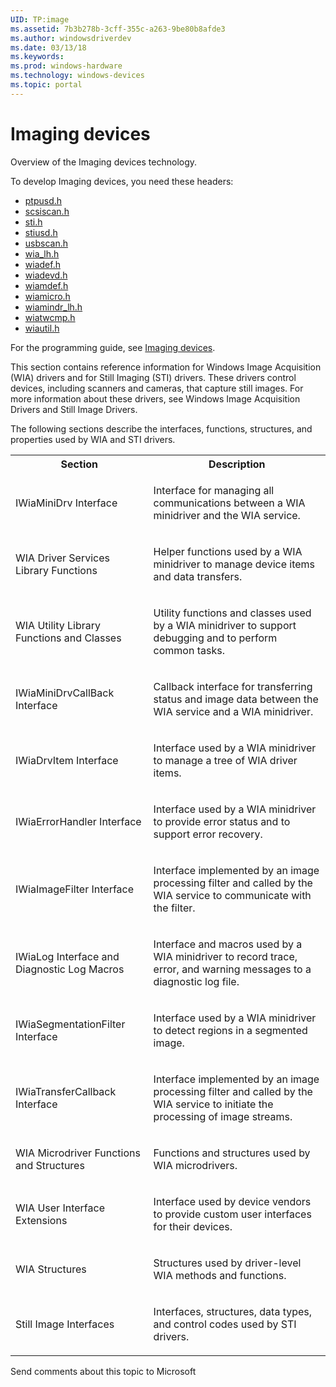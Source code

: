 ```yaml
---
UID: TP:image
ms.assetid: 7b3b278b-3cff-355c-a263-9be80b8afde3
ms.author: windowsdriverdev
ms.date: 03/13/18
ms.keywords: 
ms.prod: windows-hardware
ms.technology: windows-devices
ms.topic: portal
---
```


# Imaging devices


Overview of the Imaging devices technology.

To develop Imaging devices, you need these headers:

 * [ptpusd.h](..\ptpusd\index.md)
 * [scsiscan.h](..\scsiscan\index.md)
 * [sti.h](..\sti\index.md)
 * [stiusd.h](..\stiusd\index.md)
 * [usbscan.h](..\usbscan\index.md)
 * [wia_lh.h](..\wia_lh\index.md)
 * [wiadef.h](..\wiadef\index.md)
 * [wiadevd.h](..\wiadevd\index.md)
 * [wiamdef.h](..\wiamdef\index.md)
 * [wiamicro.h](..\wiamicro\index.md)
 * [wiamindr_lh.h](..\wiamindr_lh\index.md)
 * [wiatwcmp.h](..\wiatwcmp\index.md)
 * [wiautil.h](..\wiautil\index.md)

For the programming guide, see [Imaging devices](https://docs.microsoft.com/en-us/windows-hardware/drivers/image).

This section contains reference information for Windows Image Acquisition (WIA) drivers and for Still Imaging (STI) drivers. These drivers control devices, including scanners and cameras, that capture still images. For more information about these drivers, see Windows Image Acquisition Drivers and Still Image Drivers.

The following sections describe the interfaces, functions, structures, and properties used by WIA and STI drivers.

<table>
<tr>
<th>Section</th>
<th>Description</th>
</tr>
<tr>
<td>
<p>
<mshelp:link tabindex="0" keywords="image.iwiaminidrv_interface">IWiaMiniDrv Interface</mshelp:link>
</p>
</td>
<td>
<p>Interface for managing all communications between a WIA minidriver and the WIA service.</p>
</td>
</tr>
<tr>
<td>
<p>
<mshelp:link tabindex="0" keywords="image.wia_driver_services_library_functions">WIA Driver Services Library Functions</mshelp:link>
</p>
</td>
<td>
<p>Helper functions used by a WIA minidriver to manage device items and data transfers.</p>
</td>
</tr>
<tr>
<td>
<p>
<mshelp:link tabindex="0" keywords="image.wia_utility_library_functions_and_classes">WIA Utility Library Functions and Classes</mshelp:link>
</p>
</td>
<td>
<p>Utility functions and classes used by a WIA minidriver to support debugging and to perform common tasks.</p>
</td>
</tr>
<tr>
<td>
<p>
<mshelp:link tabindex="0" keywords="image.iwiaminidrvcallback_interface">IWiaMiniDrvCallBack Interface</mshelp:link>
</p>
</td>
<td>
<p>Callback interface for transferring status and image data between the WIA service and a WIA minidriver.</p>
</td>
</tr>
<tr>
<td>
<p>
<mshelp:link tabindex="0" keywords="image.iwiadrvitem_interface">IWiaDrvItem Interface</mshelp:link>
</p>
</td>
<td>
<p>Interface used by a WIA minidriver to manage a tree of WIA driver items.</p>
</td>
</tr>
<tr>
<td>
<p>
<mshelp:link tabindex="0" keywords="image.iwiaerrorhandler_interface">IWiaErrorHandler Interface</mshelp:link>
</p>
</td>
<td>
<p>Interface used by a WIA minidriver to provide error status and to support error recovery.</p>
</td>
</tr>
<tr>
<td>
<p>
<mshelp:link tabindex="0" keywords="image.iwiaimagefilter_interface">IWiaImageFilter Interface</mshelp:link>
</p>
</td>
<td>
<p>Interface implemented by an image processing filter and called by the WIA service to communicate with the filter.</p>
</td>
</tr>
<tr>
<td>
<p>
<mshelp:link tabindex="0" keywords="image.iwialog_interface_and_diagnostic_log_macros">IWiaLog Interface and Diagnostic Log Macros</mshelp:link>
</p>
</td>
<td>
<p>Interface and macros used by a WIA minidriver to record trace, error, and warning messages to a diagnostic log file.</p>
</td>
</tr>
<tr>
<td>
<p>
<mshelp:link tabindex="0" keywords="image.iwiasegmentationfilter_interface">IWiaSegmentationFilter Interface</mshelp:link>
</p>
</td>
<td>
<p>Interface used by a WIA minidriver to detect regions in a segmented image.</p>
</td>
</tr>
<tr>
<td>
<p>
<mshelp:link tabindex="0" keywords="image.iwiatransfercallback_interface">IWiaTransferCallback Interface</mshelp:link>
</p>
</td>
<td>
<p>Interface implemented by an image processing filter and called by the WIA service to initiate the processing of image streams.</p>
</td>
</tr>
<tr>
<td>
<p>
<mshelp:link tabindex="0" keywords="image.wia_microdriver_functions__structures__and_commands">WIA Microdriver Functions and Structures</mshelp:link>
</p>
</td>
<td>
<p>Functions and structures used by WIA microdrivers.</p>
</td>
</tr>
<tr>
<td>
<p>
<mshelp:link tabindex="0" keywords="image.wia_user_interface_extensions">WIA User Interface Extensions</mshelp:link>
</p>
</td>
<td>
<p>Interface used by device vendors to provide custom user interfaces for their devices.</p>
</td>
</tr>
<tr>
<td>
<p>
<mshelp:link tabindex="0" keywords="image.wia_structures">WIA Structures</mshelp:link>
</p>
</td>
<td>
<p>Structures used by driver-level WIA methods and functions.</p>
</td>
</tr>
<tr>
<td>
<p>
<mshelp:link tabindex="0" keywords="image.still_image_interfaces">Still Image Interfaces</mshelp:link>
</p>
</td>
<td>
<p>Interfaces, structures, data types, and control codes used by STI drivers.</p>
</td>
</tr>
</table>

Send comments about this topic to Microsoft

